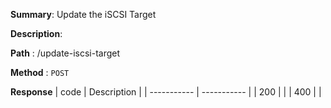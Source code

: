 **Summary**: Update the iSCSI Target

**Description**:

**Path** : /update-iscsi-target

**Method** : `POST`

**Response**
| code      | Description |
| ----------- | ----------- |
|  200   |       |
|  400   |       |

